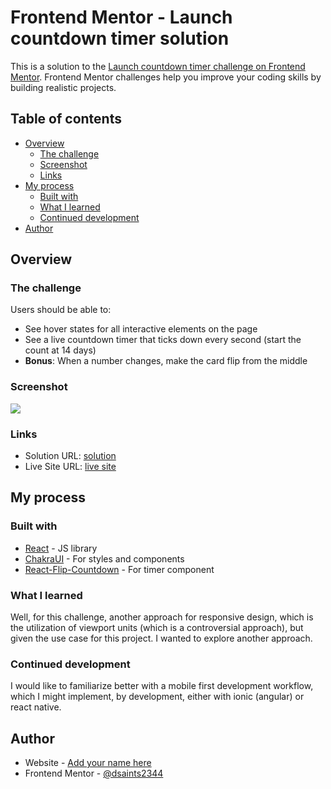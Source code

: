# Frontend Mentor - Launch countdown timer solution

This is a solution to the [Launch countdown timer challenge on Frontend Mentor](https://www.frontendmentor.io/challenges/launch-countdown-timer-N0XkGfyz-). Frontend Mentor challenges help you improve your coding skills by building realistic projects.

## Table of contents

- [Overview](#overview)
  - [The challenge](#the-challenge)
  - [Screenshot](#screenshot)
  - [Links](#links)
- [My process](#my-process)
  - [Built with](#built-with)
  - [What I learned](#what-i-learned)
  - [Continued development](#continued-development)
- [Author](#author)

## Overview

### The challenge

Users should be able to:

- See hover states for all interactive elements on the page
- See a live countdown timer that ticks down every second (start the count at 14 days)
- **Bonus**: When a number changes, make the card flip from the middle

### Screenshot

![](./screenshots/Screenshot_Timer.png.jpg)

### Links

- Solution URL: [solution](https://github.com/dsaints2344/countdown-timer)
- Live Site URL: [live site](https://countdown-timer-seven-nu.vercel.app/)

## My process

### Built with

- [React](https://reactjs.org/) - JS library
- [ChakraUI](https://v2.chakra-ui.com/) - For styles and components
- [React-Flip-Countdown](https://www.npmjs.com/package/@leenguyen/react-flip-clock-countdown) - For timer component

### What I learned

Well, for this challenge, another approach for responsive design, which is the utilization of viewport units (which is a controversial approach), but given the use case for this project. I wanted to explore another approach.

### Continued development

I would like to familiarize better with a mobile first development workflow, which I might implement, by development, either with ionic (angular) or react native.

## Author

- Website - [Add your name here](https://dev-portafolio-three.vercel.app/)
- Frontend Mentor - [@dsaints2344](https://www.frontendmentor.io/profile/dsaints2344)

